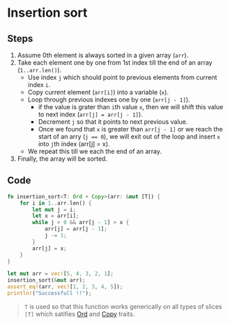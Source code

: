 # Insertion sort

## Steps
1. Assume 0th element is always sorted in a given array (`arr`).
2. Take each element one by one from 1st index till the end of an array (`1..arr.len()`).
    - Use index `j` which should point to previous elements from current index `i`.
    - Copy current element (`arr[i]`) into a variable (`x`).
    - Loop through previous indexes one by one (`arr[j - 1]`).
        - if the value is grater than `i`th value `x`, then we will shift this value to next index (`arr[j] = arr[j - 1]`).
        - Decrement `j` so that it points to next previous value.
        - Once we found that `x` is greater than `arr[j - 1]` or we reach the start of an arry (`j == 0`), we will exit out of the loop and insert `x` into `j`th index (arr[j] = x).
    - We repeat this till we each the end of an array.
3. Finally, the array will be sorted.

## Code
```rust
fn insertion_sort<T: Ord + Copy>(arr: &mut [T]) {
    for i in 1..arr.len() {
        let mut j = i;
        let x = arr[i];
        while j > 0 && arr[j - 1] > x {
            arr[j] = arr[j - 1];
            j -= 1;
        }
        arr[j] = x;
    }
}

let mut arr = vec![5, 4, 3, 2, 1];
insertion_sort(&mut arr);
assert_eq!(arr, vec![1, 2, 3, 4, 5]);
println!("Successfull !!");
```

> `T` is used so that this function works generically on all types of slices `[T]` which satifies [Ord](https://doc.rust-lang.org/std/cmp/trait.Ord.html) and [Copy](https://doc.rust-lang.org/std/marker/trait.Copy.html) traits.
